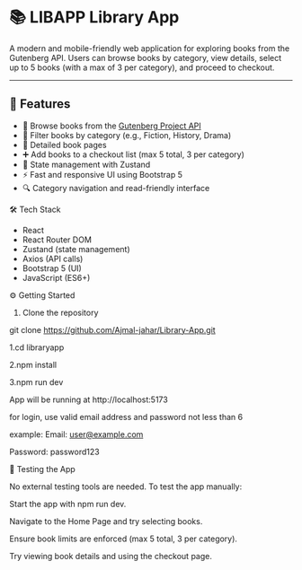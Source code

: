 # 📚 LIBAPP Library App

A modern and mobile-friendly web application for exploring books from the Gutenberg API. Users can browse books by category, view details, select up to 5 books (with a max of 3 per category), and proceed to checkout.

---

## 🚀 Features

- 📖 Browse books from the [Gutenberg Project API](https://gutendex.com)
- 🎯 Filter books by category (e.g., Fiction, History, Drama)
- 📄 Detailed book pages
- ➕ Add books to a checkout list (max 5 total, 3 per category)
- 🧮 State management with Zustand
- ⚡ Fast and responsive UI using Bootstrap 5
- 🔍 Category navigation and read-friendly interface

 🛠 Tech Stack

- React
- React Router DOM
- Zustand (state management)
- Axios (API calls)
- Bootstrap 5 (UI)
- JavaScript (ES6+)

⚙️ Getting Started

1. Clone the repository

  git clone https://github.com/Ajmal-jahar/Library-App.git
 
  1.cd libraryapp

  2.npm install

  3.npm run dev

App will be running at http://localhost:5173

for login, use valid email address and password not less than 6

example:
Email: user@example.com

Password: password123

🧪 Testing the App

No external testing tools are needed. To test the app manually:

Start the app with npm run dev.

Navigate to the Home Page and try selecting books.

Ensure book limits are enforced (max 5 total, 3 per category).

Try viewing book details and using the checkout page.
